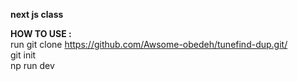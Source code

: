 **next js class**

**HOW TO USE :** <br>
run git clone https://github.com/Awsome-obedeh/tunefind-dup.git/ <br>
git init <br>
np run dev  <br>


